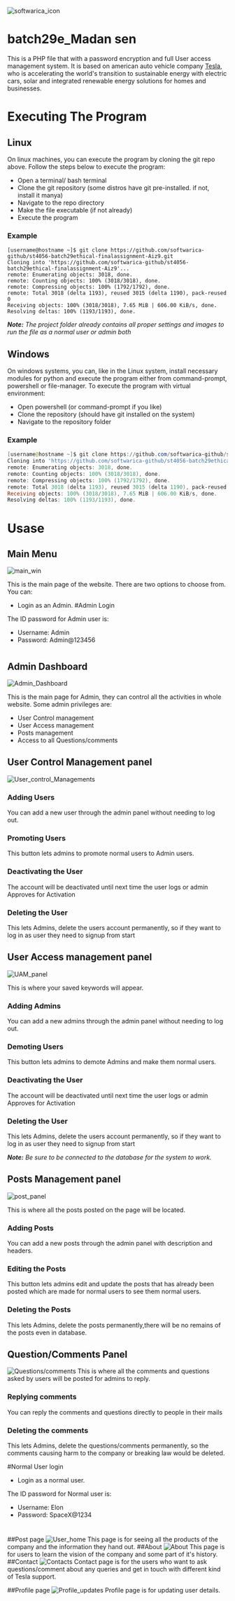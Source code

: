 ![softwarica_icon](https://nitrocdn.com/FsnjRBdZomOhqITtpAevxguelUtNCtwF/assets/static/optimized/wp-content/uploads/2019/01/cropped-Softwarica-logo.png)
# batch29e_Madan sen
This is a PHP file that with a password encryption and full User access management system. It is based on american auto vehicle company [Tesla](https://www.tesla.com/), who is accelerating the world's transition to sustainable energy with electric cars, solar and integrated renewable energy solutions for homes and businesses.
# Executing The Program
## Linux
On linux machines, you can execute the program by cloning the git repo above. Follow the steps below to execute the program:
- Open a terminal/ bash terminal
- Clone the git repository (some distros have git pre-installed. if not, install it manya)
- Navigate to the repo directory
- Make the file executable (if not already)
- Execute the program
### Example
```console
[username@hostname ~]$ git clone https://github.com/softwarica-github/st4056-batch29ethical-finalassignment-Aiz9.git
Cloning into 'https://github.com/softwarica-github/st4056-batch29ethical-finalassignment-Aiz9'...
remote: Enumerating objects: 3018, done.
remote: Counting objects: 100% (3018/3018), done.
remote: Compressing objects: 100% (1792/1792), done.
remote: Total 3018 (delta 1193), reused 3015 (delta 1190), pack-reused 0
Receiving objects: 100% (3018/3018), 7.65 MiB | 606.00 KiB/s, done.
Resolving deltas: 100% (1193/1193), done.
```

***Note:** The project folder already contains all proper settings and images to run the file as a normal user or admin both*

## Windows
On windows systems, you can, like in the Linux system, install necessary modules for python and execute the program either from command-prompt, powershell or file-manager.
To execute the program with virtual environment:
- Open powershell (or command-prompt if you like)
- Clone the repository (should have git installed on the system)
- Navigate to the repository folder
### Example
```powershell
[username@hostname ~]$ git clone https://github.com/softwarica-github/st4056-batch29ethical-finalassignment-Aiz9.git
Cloning into 'https://github.com/softwarica-github/st4056-batch29ethical-finalassignment-Aiz9'...
remote: Enumerating objects: 3018, done.
remote: Counting objects: 100% (3018/3018), done.
remote: Compressing objects: 100% (1792/1792), done.
remote: Total 3018 (delta 1193), reused 3015 (delta 1190), pack-reused 0
Receiving objects: 100% (3018/3018), 7.65 MiB | 606.00 KiB/s, done.
Resolving deltas: 100% (1193/1193), done.
```


# Usase

## Main Menu


![main_win](/C:\\xampp\htdocs\final_assignment\Readme\\Mainpage.png)


This is the main page of the website. There are two options to choose from. You can:
- Login as an Admin.
#Admin Login

The ID password for Admin user is:
- Username: Admin
- Password: Admin@123456
#


## Admin Dashboard


![Admin_Dashboard](/C:\\xampp\htdocs\final_assignment\Readme\\Adminlogin.png)


This is the main page for Admin, they can control all the activities in whole website.
Some admin privileges are:

- User Control management
- User Access management
- Posts management
- Access to all Questions/comments 


## User Control Management panel
![User_control_Managements](/C:\\xampp\htdocs\final_assignment\Readme\\Addusers.png)
### Adding Users
You can add a new user through the admin panel without needing to log out.
### Promoting Users
This button lets admins to promote normal users to Admin users.
### Deactivating the User
The account will be deactivated until next time the user logs or admin Approves for Activation
### Deleting the User
This lets Admins, delete the users account permanently, so if they want to log in as user they need to signup from start

## User Access management panel


![UAM_panel](/C:\\xampp\htdocs\final_assignment\Readme\\Addadmins.png)


This is where your saved keywords will appear.
### Adding Admins
You can add a new admins through the admin panel without needing to log out.
### Demoting Users
This button lets admins to demote Admins and make them normal users.
### Deactivating the User
The account will be deactivated until next time the user logs or admin Approves for Activation
### Deleting the User
This lets Admins, delete the users account permanently, so if they want to log in as user they need to signup from start



***Note:** Be sure to be connected to the database for the system to work.*


## Posts Management panel


![post_panel](/C:\\xampp\htdocs\final_assignment\Readme\\Addposts.png)

This is where all the posts posted on the page will be located.
### Adding Posts
You can add a new posts through the admin panel with description and headers.
### Editing the Posts
This button lets admins edit and update the posts that has already been posted which 
are made for normal users to see them normal users.
### Deleting the Posts
This lets Admins, delete the posts permanently,there will be no remains of the posts even in database.

## Question/Comments Panel


![Questions/comments](/C:\\xampp\htdocs\final_assignment\Readme\\questions.png)
This is where all the comments and questions asked by users will be posted for admins to reply.
### Replying comments
You can reply the comments and questions directly to people in their mails
### Deleting the comments
This lets Admins, delete the questions/comments permanently,
so the comments causing harm to the company or breaking law would be deleted.

#Normal User login
- Login as a normal user.

The ID password for Normal user is:
- Username: Elon
- Password: SpaceX@1234
#
##Post page
![User_home](/C:\\xampp\htdocs\final_assignment\Readme\\User-home-page.png)
This page is for seeing all the products of the company and the information they hand out.
##About
![About](/C:\\xampp\htdocs\final_assignment\Readme\\User-about.png)
This page is for users to learn the vision of the company and some part of it's history.
##Contact
![Contacts](/C:\\xampp\htdocs\final_assignment\Readme\\User-contact.png)
Contact page is for the users who want to ask questions/comment about any queries and get in touch 
with different kind of Tesla support.

##Profile page
![Profile_updates](/C:\\xampp\htdocs\final_assignment\Readme\\User-profile.png)
Profile page is for updating user details.




